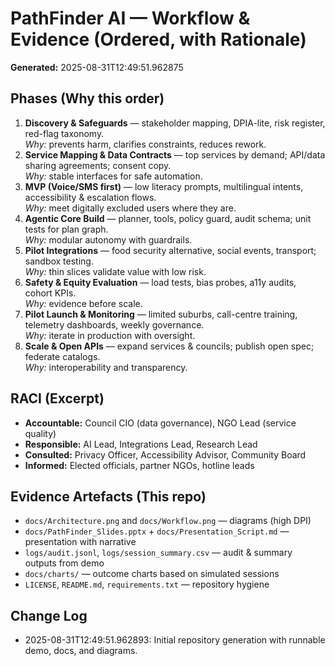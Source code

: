 
# PathFinder AI — Workflow & Evidence (Ordered, with Rationale)

**Generated:** 2025-08-31T12:49:51.962875

## Phases (Why this order)
1. **Discovery & Safeguards** — stakeholder mapping, DPIA-lite, risk register, red-flag taxonomy.  
   *Why:* prevents harm, clarifies constraints, reduces rework.
2. **Service Mapping & Data Contracts** — top services by demand; API/data sharing agreements; consent copy.  
   *Why:* stable interfaces for safe automation.
3. **MVP (Voice/SMS first)** — low literacy prompts, multilingual intents, accessibility & escalation flows.  
   *Why:* meet digitally excluded users where they are.
4. **Agentic Core Build** — planner, tools, policy guard, audit schema; unit tests for plan graph.  
   *Why:* modular autonomy with guardrails.
5. **Pilot Integrations** — food security alternative, social events, transport; sandbox testing.  
   *Why:* thin slices validate value with low risk.
6. **Safety & Equity Evaluation** — load tests, bias probes, a11y audits, cohort KPIs.  
   *Why:* evidence before scale.
7. **Pilot Launch & Monitoring** — limited suburbs, call-centre training, telemetry dashboards, weekly governance.  
   *Why:* iterate in production with oversight.
8. **Scale & Open APIs** — expand services & councils; publish open spec; federate catalogs.  
   *Why:* interoperability and transparency.

## RACI (Excerpt)
- **Accountable:** Council CIO (data governance), NGO Lead (service quality)  
- **Responsible:** AI Lead, Integrations Lead, Research Lead  
- **Consulted:** Privacy Officer, Accessibility Advisor, Community Board  
- **Informed:** Elected officials, partner NGOs, hotline leads

## Evidence Artefacts (This repo)
- `docs/Architecture.png` and `docs/Workflow.png` — diagrams (high DPI)  
- `docs/PathFinder_Slides.pptx` + `docs/Presentation_Script.md` — presentation with narrative  
- `logs/audit.jsonl`, `logs/session_summary.csv` — audit & summary outputs from demo  
- `docs/charts/` — outcome charts based on simulated sessions  
- `LICENSE`, `README.md`, `requirements.txt` — repository hygiene

## Change Log
- 2025-08-31T12:49:51.962893: Initial repository generation with runnable demo, docs, and diagrams.
